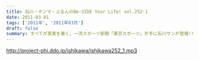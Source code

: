 ```yaml
---
title: 石川・ホンマ・ぶるんのBe-SIDE Your Life! vol.252-1
date: 2011-03-01
tags: ['2011年', '2011年03月']
draft: false
summary: すべてが真実を暴く、一流スポーツ新聞「東京スポーツ」片手に石川サンが登場!!!それを読み込むぶるんさん・・・カープの選手が取り上げられるだけでうれしいそうなんですが。NAMAE
---
```


http://project-phi.ddo.jp/ishikawa/ishikawa252_1.mp3
